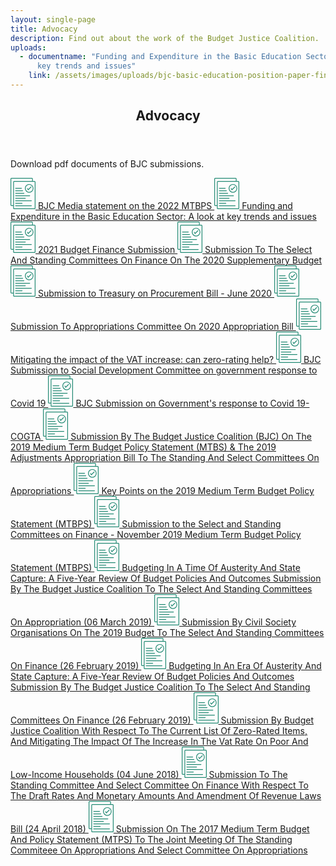 ```yaml
---
layout: single-page
title: Advocacy
description: Find out about the work of the Budget Justice Coalition.
uploads:
  - documentname: "Funding and Expenditure in the Basic Education Sector: A look at
      key trends and issues"
    link: /assets/images/uploads/bjc-basic-education-position-paper-final.pdf
---
```


<div class="component-wrapper">
  <div class="content-container">
    <header class="header-cta">
      <h2 class="section-header">Advocacy</h2>
    </header>
    <!-- <article class="bottom-margin">
      <p>Download pdf documents of BJC submissions.</p>
      {% for pdf in page.uploads %}
      <a href="{{ pdf.link }}" class="download-link" download>
        <svg xmlns="http://www.w3.org/2000/svg" width="40" height="50" viewBox="0 0 40 50"><title>document</title><g id="ae05b3af-da16-4236-99d2-0726b6765807" data-name="Layer 2"><g id="bf02b67b-9ad3-4ecd-b59f-7ad7a3fe1c9e" data-name="Layer 1"><path d="M38.39,5.06H35.73V1.63A1.62,1.62,0,0,0,34.12,0H1.62A1.62,1.62,0,0,0,0,1.63V43.31a1.62,1.62,0,0,0,1.62,1.62H4.28v3.44A1.62,1.62,0,0,0,5.89,50h32.5A1.62,1.62,0,0,0,40,48.37V6.7a1.63,1.63,0,0,0-1.61-1.64ZM1.62,43.71a.4.4,0,0,1-.41-.4V1.63a.41.41,0,0,1,.41-.41h32.5a.41.41,0,0,1,.4.41V5.06H5.89A1.63,1.63,0,0,0,4.28,6.7v37Zm37.17,4.66a.41.41,0,0,1-.4.41H5.89a.42.42,0,0,1-.41-.41V6.7a.41.41,0,0,1,.41-.41h32.5a.4.4,0,0,1,.4.41Z" fill="#238a74"/><path d="M30,9.91a6.89,6.89,0,1,0,6.8,6.89A6.86,6.86,0,0,0,30,9.91Zm0,12.55A5.67,5.67,0,1,1,35.6,16.8,5.64,5.64,0,0,1,30,22.46Z" fill="#238a74"/><path d="M32.44,14.07l-4,4-.8-1.39a.59.59,0,0,0-.82-.22.6.6,0,0,0-.22.83L27.8,19.4a.65.65,0,0,0,.45.3h.08a.56.56,0,0,0,.42-.18l4.54-4.59a.6.6,0,0,0,0-.86.59.59,0,0,0-.85,0Z" fill="#238a74"/><path d="M8.08,17.22h9.48a.61.61,0,0,0,0-1.22H8.08a.61.61,0,0,0,0,1.22Z" fill="#238a74"/><path d="M8.08,21.21H19.53a.61.61,0,0,0,.61-.61.61.61,0,0,0-.61-.61H8.08a.61.61,0,0,0-.61.61A.61.61,0,0,0,8.08,21.21Z" fill="#238a74"/><path d="M8.08,25.2H21.6a.62.62,0,0,0,0-1.23H8.08a.62.62,0,0,0,0,1.23Z" fill="#238a74"/><path d="M8.08,29.18H30.8a.61.61,0,0,0,.61-.61A.61.61,0,0,0,30.8,28H8.08a.61.61,0,0,0-.61.61A.61.61,0,0,0,8.08,29.18Z" fill="#238a74"/><path d="M8.08,33.18H23.76a.61.61,0,0,0,0-1.22H8.08a.61.61,0,0,0,0,1.22Z" fill="#238a74"/><path d="M33.43,36H8.08a.61.61,0,0,0,0,1.22H33.43a.61.61,0,1,0,0-1.22Z" fill="#238a74"/><path d="M8.08,41.16H18.6a.61.61,0,0,0,0-1.22H8.08a.61.61,0,0,0,0,1.22Z" fill="#238a74"/><path d="M33.43,43.93H8.08a.61.61,0,0,0,0,1.22H33.43a.61.61,0,0,0,0-1.22Z" fill="#238a74"/></g></g></svg>
        {{ pdf.documentname }}
        {% endfor %}
      </a>
    </article> -->
    <article class="bottom-margin">
      <p>Download pdf documents of BJC submissions.</p>
      <a href="/assets/downloads/BJCMediastatementonthe2022MTBPS.pdf" class="download-link" download>
        <svg xmlns="http://www.w3.org/2000/svg" width="40" height="50" viewBox="0 0 40 50"><title>document</title><g id="ae05b3af-da16-4236-99d2-0726b6765807" data-name="Layer 2"><g id="bf02b67b-9ad3-4ecd-b59f-7ad7a3fe1c9e" data-name="Layer 1"><path d="M38.39,5.06H35.73V1.63A1.62,1.62,0,0,0,34.12,0H1.62A1.62,1.62,0,0,0,0,1.63V43.31a1.62,1.62,0,0,0,1.62,1.62H4.28v3.44A1.62,1.62,0,0,0,5.89,50h32.5A1.62,1.62,0,0,0,40,48.37V6.7a1.63,1.63,0,0,0-1.61-1.64ZM1.62,43.71a.4.4,0,0,1-.41-.4V1.63a.41.41,0,0,1,.41-.41h32.5a.41.41,0,0,1,.4.41V5.06H5.89A1.63,1.63,0,0,0,4.28,6.7v37Zm37.17,4.66a.41.41,0,0,1-.4.41H5.89a.42.42,0,0,1-.41-.41V6.7a.41.41,0,0,1,.41-.41h32.5a.4.4,0,0,1,.4.41Z" fill="#238a74"/><path d="M30,9.91a6.89,6.89,0,1,0,6.8,6.89A6.86,6.86,0,0,0,30,9.91Zm0,12.55A5.67,5.67,0,1,1,35.6,16.8,5.64,5.64,0,0,1,30,22.46Z" fill="#238a74"/><path d="M32.44,14.07l-4,4-.8-1.39a.59.59,0,0,0-.82-.22.6.6,0,0,0-.22.83L27.8,19.4a.65.65,0,0,0,.45.3h.08a.56.56,0,0,0,.42-.18l4.54-4.59a.6.6,0,0,0,0-.86.59.59,0,0,0-.85,0Z" fill="#238a74"/><path d="M8.08,17.22h9.48a.61.61,0,0,0,0-1.22H8.08a.61.61,0,0,0,0,1.22Z" fill="#238a74"/><path d="M8.08,21.21H19.53a.61.61,0,0,0,.61-.61.61.61,0,0,0-.61-.61H8.08a.61.61,0,0,0-.61.61A.61.61,0,0,0,8.08,21.21Z" fill="#238a74"/><path d="M8.08,25.2H21.6a.62.62,0,0,0,0-1.23H8.08a.62.62,0,0,0,0,1.23Z" fill="#238a74"/><path d="M8.08,29.18H30.8a.61.61,0,0,0,.61-.61A.61.61,0,0,0,30.8,28H8.08a.61.61,0,0,0-.61.61A.61.61,0,0,0,8.08,29.18Z" fill="#238a74"/><path d="M8.08,33.18H23.76a.61.61,0,0,0,0-1.22H8.08a.61.61,0,0,0,0,1.22Z" fill="#238a74"/><path d="M33.43,36H8.08a.61.61,0,0,0,0,1.22H33.43a.61.61,0,1,0,0-1.22Z" fill="#238a74"/><path d="M8.08,41.16H18.6a.61.61,0,0,0,0-1.22H8.08a.61.61,0,0,0,0,1.22Z" fill="#238a74"/><path d="M33.43,43.93H8.08a.61.61,0,0,0,0,1.22H33.43a.61.61,0,0,0,0-1.22Z" fill="#238a74"/></g></g></svg>
        BJC Media statement on the 2022 MTBPS
      </a>
      <a href="/assets/downloads/funding-and-expenditure-in the-basic-education-sector.pdf" class="download-link" download>
        <svg xmlns="http://www.w3.org/2000/svg" width="40" height="50" viewBox="0 0 40 50"><title>document</title><g id="ae05b3af-da16-4236-99d2-0726b6765807" data-name="Layer 2"><g id="bf02b67b-9ad3-4ecd-b59f-7ad7a3fe1c9e" data-name="Layer 1"><path d="M38.39,5.06H35.73V1.63A1.62,1.62,0,0,0,34.12,0H1.62A1.62,1.62,0,0,0,0,1.63V43.31a1.62,1.62,0,0,0,1.62,1.62H4.28v3.44A1.62,1.62,0,0,0,5.89,50h32.5A1.62,1.62,0,0,0,40,48.37V6.7a1.63,1.63,0,0,0-1.61-1.64ZM1.62,43.71a.4.4,0,0,1-.41-.4V1.63a.41.41,0,0,1,.41-.41h32.5a.41.41,0,0,1,.4.41V5.06H5.89A1.63,1.63,0,0,0,4.28,6.7v37Zm37.17,4.66a.41.41,0,0,1-.4.41H5.89a.42.42,0,0,1-.41-.41V6.7a.41.41,0,0,1,.41-.41h32.5a.4.4,0,0,1,.4.41Z" fill="#238a74"/><path d="M30,9.91a6.89,6.89,0,1,0,6.8,6.89A6.86,6.86,0,0,0,30,9.91Zm0,12.55A5.67,5.67,0,1,1,35.6,16.8,5.64,5.64,0,0,1,30,22.46Z" fill="#238a74"/><path d="M32.44,14.07l-4,4-.8-1.39a.59.59,0,0,0-.82-.22.6.6,0,0,0-.22.83L27.8,19.4a.65.65,0,0,0,.45.3h.08a.56.56,0,0,0,.42-.18l4.54-4.59a.6.6,0,0,0,0-.86.59.59,0,0,0-.85,0Z" fill="#238a74"/><path d="M8.08,17.22h9.48a.61.61,0,0,0,0-1.22H8.08a.61.61,0,0,0,0,1.22Z" fill="#238a74"/><path d="M8.08,21.21H19.53a.61.61,0,0,0,.61-.61.61.61,0,0,0-.61-.61H8.08a.61.61,0,0,0-.61.61A.61.61,0,0,0,8.08,21.21Z" fill="#238a74"/><path d="M8.08,25.2H21.6a.62.62,0,0,0,0-1.23H8.08a.62.62,0,0,0,0,1.23Z" fill="#238a74"/><path d="M8.08,29.18H30.8a.61.61,0,0,0,.61-.61A.61.61,0,0,0,30.8,28H8.08a.61.61,0,0,0-.61.61A.61.61,0,0,0,8.08,29.18Z" fill="#238a74"/><path d="M8.08,33.18H23.76a.61.61,0,0,0,0-1.22H8.08a.61.61,0,0,0,0,1.22Z" fill="#238a74"/><path d="M33.43,36H8.08a.61.61,0,0,0,0,1.22H33.43a.61.61,0,1,0,0-1.22Z" fill="#238a74"/><path d="M8.08,41.16H18.6a.61.61,0,0,0,0-1.22H8.08a.61.61,0,0,0,0,1.22Z" fill="#238a74"/><path d="M33.43,43.93H8.08a.61.61,0,0,0,0,1.22H33.43a.61.61,0,0,0,0-1.22Z" fill="#238a74"/></g></g></svg>
        Funding and Expenditure in the Basic Education Sector: A look at key trends and issues
      </a>
      <a href="/assets/downloads/2021BudgetFinanceSubmission.pdf" class="download-link" download>
        <svg xmlns="http://www.w3.org/2000/svg" width="40" height="50" viewBox="0 0 40 50"><title>document</title><g id="ae05b3af-da16-4236-99d2-0726b6765807" data-name="Layer 2"><g id="bf02b67b-9ad3-4ecd-b59f-7ad7a3fe1c9e" data-name="Layer 1"><path d="M38.39,5.06H35.73V1.63A1.62,1.62,0,0,0,34.12,0H1.62A1.62,1.62,0,0,0,0,1.63V43.31a1.62,1.62,0,0,0,1.62,1.62H4.28v3.44A1.62,1.62,0,0,0,5.89,50h32.5A1.62,1.62,0,0,0,40,48.37V6.7a1.63,1.63,0,0,0-1.61-1.64ZM1.62,43.71a.4.4,0,0,1-.41-.4V1.63a.41.41,0,0,1,.41-.41h32.5a.41.41,0,0,1,.4.41V5.06H5.89A1.63,1.63,0,0,0,4.28,6.7v37Zm37.17,4.66a.41.41,0,0,1-.4.41H5.89a.42.42,0,0,1-.41-.41V6.7a.41.41,0,0,1,.41-.41h32.5a.4.4,0,0,1,.4.41Z" fill="#238a74"/><path d="M30,9.91a6.89,6.89,0,1,0,6.8,6.89A6.86,6.86,0,0,0,30,9.91Zm0,12.55A5.67,5.67,0,1,1,35.6,16.8,5.64,5.64,0,0,1,30,22.46Z" fill="#238a74"/><path d="M32.44,14.07l-4,4-.8-1.39a.59.59,0,0,0-.82-.22.6.6,0,0,0-.22.83L27.8,19.4a.65.65,0,0,0,.45.3h.08a.56.56,0,0,0,.42-.18l4.54-4.59a.6.6,0,0,0,0-.86.59.59,0,0,0-.85,0Z" fill="#238a74"/><path d="M8.08,17.22h9.48a.61.61,0,0,0,0-1.22H8.08a.61.61,0,0,0,0,1.22Z" fill="#238a74"/><path d="M8.08,21.21H19.53a.61.61,0,0,0,.61-.61.61.61,0,0,0-.61-.61H8.08a.61.61,0,0,0-.61.61A.61.61,0,0,0,8.08,21.21Z" fill="#238a74"/><path d="M8.08,25.2H21.6a.62.62,0,0,0,0-1.23H8.08a.62.62,0,0,0,0,1.23Z" fill="#238a74"/><path d="M8.08,29.18H30.8a.61.61,0,0,0,.61-.61A.61.61,0,0,0,30.8,28H8.08a.61.61,0,0,0-.61.61A.61.61,0,0,0,8.08,29.18Z" fill="#238a74"/><path d="M8.08,33.18H23.76a.61.61,0,0,0,0-1.22H8.08a.61.61,0,0,0,0,1.22Z" fill="#238a74"/><path d="M33.43,36H8.08a.61.61,0,0,0,0,1.22H33.43a.61.61,0,1,0,0-1.22Z" fill="#238a74"/><path d="M8.08,41.16H18.6a.61.61,0,0,0,0-1.22H8.08a.61.61,0,0,0,0,1.22Z" fill="#238a74"/><path d="M33.43,43.93H8.08a.61.61,0,0,0,0,1.22H33.43a.61.61,0,0,0,0-1.22Z" fill="#238a74"/></g></g></svg>
        2021 Budget Finance Submission
      </a>
      <a href="/assets/downloads/20200630BJCSUBMISSIONTOFINANCECOMMITTEESONSUPPLEMENTARYBUDGET.pdf" class="download-link" download>
        <svg xmlns="http://www.w3.org/2000/svg" width="40" height="50" viewBox="0 0 40 50"><title>document</title><g id="ae05b3af-da16-4236-99d2-0726b6765807" data-name="Layer 2"><g id="bf02b67b-9ad3-4ecd-b59f-7ad7a3fe1c9e" data-name="Layer 1"><path d="M38.39,5.06H35.73V1.63A1.62,1.62,0,0,0,34.12,0H1.62A1.62,1.62,0,0,0,0,1.63V43.31a1.62,1.62,0,0,0,1.62,1.62H4.28v3.44A1.62,1.62,0,0,0,5.89,50h32.5A1.62,1.62,0,0,0,40,48.37V6.7a1.63,1.63,0,0,0-1.61-1.64ZM1.62,43.71a.4.4,0,0,1-.41-.4V1.63a.41.41,0,0,1,.41-.41h32.5a.41.41,0,0,1,.4.41V5.06H5.89A1.63,1.63,0,0,0,4.28,6.7v37Zm37.17,4.66a.41.41,0,0,1-.4.41H5.89a.42.42,0,0,1-.41-.41V6.7a.41.41,0,0,1,.41-.41h32.5a.4.4,0,0,1,.4.41Z" fill="#238a74"/><path d="M30,9.91a6.89,6.89,0,1,0,6.8,6.89A6.86,6.86,0,0,0,30,9.91Zm0,12.55A5.67,5.67,0,1,1,35.6,16.8,5.64,5.64,0,0,1,30,22.46Z" fill="#238a74"/><path d="M32.44,14.07l-4,4-.8-1.39a.59.59,0,0,0-.82-.22.6.6,0,0,0-.22.83L27.8,19.4a.65.65,0,0,0,.45.3h.08a.56.56,0,0,0,.42-.18l4.54-4.59a.6.6,0,0,0,0-.86.59.59,0,0,0-.85,0Z" fill="#238a74"/><path d="M8.08,17.22h9.48a.61.61,0,0,0,0-1.22H8.08a.61.61,0,0,0,0,1.22Z" fill="#238a74"/><path d="M8.08,21.21H19.53a.61.61,0,0,0,.61-.61.61.61,0,0,0-.61-.61H8.08a.61.61,0,0,0-.61.61A.61.61,0,0,0,8.08,21.21Z" fill="#238a74"/><path d="M8.08,25.2H21.6a.62.62,0,0,0,0-1.23H8.08a.62.62,0,0,0,0,1.23Z" fill="#238a74"/><path d="M8.08,29.18H30.8a.61.61,0,0,0,.61-.61A.61.61,0,0,0,30.8,28H8.08a.61.61,0,0,0-.61.61A.61.61,0,0,0,8.08,29.18Z" fill="#238a74"/><path d="M8.08,33.18H23.76a.61.61,0,0,0,0-1.22H8.08a.61.61,0,0,0,0,1.22Z" fill="#238a74"/><path d="M33.43,36H8.08a.61.61,0,0,0,0,1.22H33.43a.61.61,0,1,0,0-1.22Z" fill="#238a74"/><path d="M8.08,41.16H18.6a.61.61,0,0,0,0-1.22H8.08a.61.61,0,0,0,0,1.22Z" fill="#238a74"/><path d="M33.43,43.93H8.08a.61.61,0,0,0,0,1.22H33.43a.61.61,0,0,0,0-1.22Z" fill="#238a74"/></g></g></svg>
        Submission To The Select And Standing Committees On Finance On The 2020 Supplementary Budget
      </a>
      <a href="/assets/downloads/SubmissiontoTreasuryonProcurementBill_June2020.pdf" class="download-link" download>
        <svg xmlns="http://www.w3.org/2000/svg" width="40" height="50" viewBox="0 0 40 50"><title>document</title><g id="ae05b3af-da16-4236-99d2-0726b6765807" data-name="Layer 2"><g id="bf02b67b-9ad3-4ecd-b59f-7ad7a3fe1c9e" data-name="Layer 1"><path d="M38.39,5.06H35.73V1.63A1.62,1.62,0,0,0,34.12,0H1.62A1.62,1.62,0,0,0,0,1.63V43.31a1.62,1.62,0,0,0,1.62,1.62H4.28v3.44A1.62,1.62,0,0,0,5.89,50h32.5A1.62,1.62,0,0,0,40,48.37V6.7a1.63,1.63,0,0,0-1.61-1.64ZM1.62,43.71a.4.4,0,0,1-.41-.4V1.63a.41.41,0,0,1,.41-.41h32.5a.41.41,0,0,1,.4.41V5.06H5.89A1.63,1.63,0,0,0,4.28,6.7v37Zm37.17,4.66a.41.41,0,0,1-.4.41H5.89a.42.42,0,0,1-.41-.41V6.7a.41.41,0,0,1,.41-.41h32.5a.4.4,0,0,1,.4.41Z" fill="#238a74"/><path d="M30,9.91a6.89,6.89,0,1,0,6.8,6.89A6.86,6.86,0,0,0,30,9.91Zm0,12.55A5.67,5.67,0,1,1,35.6,16.8,5.64,5.64,0,0,1,30,22.46Z" fill="#238a74"/><path d="M32.44,14.07l-4,4-.8-1.39a.59.59,0,0,0-.82-.22.6.6,0,0,0-.22.83L27.8,19.4a.65.65,0,0,0,.45.3h.08a.56.56,0,0,0,.42-.18l4.54-4.59a.6.6,0,0,0,0-.86.59.59,0,0,0-.85,0Z" fill="#238a74"/><path d="M8.08,17.22h9.48a.61.61,0,0,0,0-1.22H8.08a.61.61,0,0,0,0,1.22Z" fill="#238a74"/><path d="M8.08,21.21H19.53a.61.61,0,0,0,.61-.61.61.61,0,0,0-.61-.61H8.08a.61.61,0,0,0-.61.61A.61.61,0,0,0,8.08,21.21Z" fill="#238a74"/><path d="M8.08,25.2H21.6a.62.62,0,0,0,0-1.23H8.08a.62.62,0,0,0,0,1.23Z" fill="#238a74"/><path d="M8.08,29.18H30.8a.61.61,0,0,0,.61-.61A.61.61,0,0,0,30.8,28H8.08a.61.61,0,0,0-.61.61A.61.61,0,0,0,8.08,29.18Z" fill="#238a74"/><path d="M8.08,33.18H23.76a.61.61,0,0,0,0-1.22H8.08a.61.61,0,0,0,0,1.22Z" fill="#238a74"/><path d="M33.43,36H8.08a.61.61,0,0,0,0,1.22H33.43a.61.61,0,1,0,0-1.22Z" fill="#238a74"/><path d="M8.08,41.16H18.6a.61.61,0,0,0,0-1.22H8.08a.61.61,0,0,0,0,1.22Z" fill="#238a74"/><path d="M33.43,43.93H8.08a.61.61,0,0,0,0,1.22H33.43a.61.61,0,0,0,0-1.22Z" fill="#238a74"/></g></g></svg>
        Submission to Treasury on Procurement Bill - June 2020
      </a>
      <a href="/assets/downloads/Submission-To-Appropriations-Committee-On-2020-Appropriation-Bill-bjc.pdf" class="download-link" download>
        <svg xmlns="http://www.w3.org/2000/svg" width="40" height="50" viewBox="0 0 40 50"><title>document</title><g id="ae05b3af-da16-4236-99d2-0726b6765807" data-name="Layer 2"><g id="bf02b67b-9ad3-4ecd-b59f-7ad7a3fe1c9e" data-name="Layer 1"><path d="M38.39,5.06H35.73V1.63A1.62,1.62,0,0,0,34.12,0H1.62A1.62,1.62,0,0,0,0,1.63V43.31a1.62,1.62,0,0,0,1.62,1.62H4.28v3.44A1.62,1.62,0,0,0,5.89,50h32.5A1.62,1.62,0,0,0,40,48.37V6.7a1.63,1.63,0,0,0-1.61-1.64ZM1.62,43.71a.4.4,0,0,1-.41-.4V1.63a.41.41,0,0,1,.41-.41h32.5a.41.41,0,0,1,.4.41V5.06H5.89A1.63,1.63,0,0,0,4.28,6.7v37Zm37.17,4.66a.41.41,0,0,1-.4.41H5.89a.42.42,0,0,1-.41-.41V6.7a.41.41,0,0,1,.41-.41h32.5a.4.4,0,0,1,.4.41Z" fill="#238a74"/><path d="M30,9.91a6.89,6.89,0,1,0,6.8,6.89A6.86,6.86,0,0,0,30,9.91Zm0,12.55A5.67,5.67,0,1,1,35.6,16.8,5.64,5.64,0,0,1,30,22.46Z" fill="#238a74"/><path d="M32.44,14.07l-4,4-.8-1.39a.59.59,0,0,0-.82-.22.6.6,0,0,0-.22.83L27.8,19.4a.65.65,0,0,0,.45.3h.08a.56.56,0,0,0,.42-.18l4.54-4.59a.6.6,0,0,0,0-.86.59.59,0,0,0-.85,0Z" fill="#238a74"/><path d="M8.08,17.22h9.48a.61.61,0,0,0,0-1.22H8.08a.61.61,0,0,0,0,1.22Z" fill="#238a74"/><path d="M8.08,21.21H19.53a.61.61,0,0,0,.61-.61.61.61,0,0,0-.61-.61H8.08a.61.61,0,0,0-.61.61A.61.61,0,0,0,8.08,21.21Z" fill="#238a74"/><path d="M8.08,25.2H21.6a.62.62,0,0,0,0-1.23H8.08a.62.62,0,0,0,0,1.23Z" fill="#238a74"/><path d="M8.08,29.18H30.8a.61.61,0,0,0,.61-.61A.61.61,0,0,0,30.8,28H8.08a.61.61,0,0,0-.61.61A.61.61,0,0,0,8.08,29.18Z" fill="#238a74"/><path d="M8.08,33.18H23.76a.61.61,0,0,0,0-1.22H8.08a.61.61,0,0,0,0,1.22Z" fill="#238a74"/><path d="M33.43,36H8.08a.61.61,0,0,0,0,1.22H33.43a.61.61,0,1,0,0-1.22Z" fill="#238a74"/><path d="M8.08,41.16H18.6a.61.61,0,0,0,0-1.22H8.08a.61.61,0,0,0,0,1.22Z" fill="#238a74"/><path d="M33.43,43.93H8.08a.61.61,0,0,0,0,1.22H33.43a.61.61,0,0,0,0-1.22Z" fill="#238a74"/></g></g></svg>
        Submission To Appropriations Committee On 2020 Appropriation Bill
      </a>
      <a href="/assets/downloads/Mitigating-the-impact-of-VAT-increase-by-extending-zero-rating-IEJ-report-09-08-18.pdf" class="download-link" download>
        <svg xmlns="http://www.w3.org/2000/svg" width="40" height="50" viewBox="0 0 40 50"><title>document</title><g id="ae05b3af-da16-4236-99d2-0726b6765807" data-name="Layer 2"><g id="bf02b67b-9ad3-4ecd-b59f-7ad7a3fe1c9e" data-name="Layer 1"><path d="M38.39,5.06H35.73V1.63A1.62,1.62,0,0,0,34.12,0H1.62A1.62,1.62,0,0,0,0,1.63V43.31a1.62,1.62,0,0,0,1.62,1.62H4.28v3.44A1.62,1.62,0,0,0,5.89,50h32.5A1.62,1.62,0,0,0,40,48.37V6.7a1.63,1.63,0,0,0-1.61-1.64ZM1.62,43.71a.4.4,0,0,1-.41-.4V1.63a.41.41,0,0,1,.41-.41h32.5a.41.41,0,0,1,.4.41V5.06H5.89A1.63,1.63,0,0,0,4.28,6.7v37Zm37.17,4.66a.41.41,0,0,1-.4.41H5.89a.42.42,0,0,1-.41-.41V6.7a.41.41,0,0,1,.41-.41h32.5a.4.4,0,0,1,.4.41Z" fill="#238a74"/><path d="M30,9.91a6.89,6.89,0,1,0,6.8,6.89A6.86,6.86,0,0,0,30,9.91Zm0,12.55A5.67,5.67,0,1,1,35.6,16.8,5.64,5.64,0,0,1,30,22.46Z" fill="#238a74"/><path d="M32.44,14.07l-4,4-.8-1.39a.59.59,0,0,0-.82-.22.6.6,0,0,0-.22.83L27.8,19.4a.65.65,0,0,0,.45.3h.08a.56.56,0,0,0,.42-.18l4.54-4.59a.6.6,0,0,0,0-.86.59.59,0,0,0-.85,0Z" fill="#238a74"/><path d="M8.08,17.22h9.48a.61.61,0,0,0,0-1.22H8.08a.61.61,0,0,0,0,1.22Z" fill="#238a74"/><path d="M8.08,21.21H19.53a.61.61,0,0,0,.61-.61.61.61,0,0,0-.61-.61H8.08a.61.61,0,0,0-.61.61A.61.61,0,0,0,8.08,21.21Z" fill="#238a74"/><path d="M8.08,25.2H21.6a.62.62,0,0,0,0-1.23H8.08a.62.62,0,0,0,0,1.23Z" fill="#238a74"/><path d="M8.08,29.18H30.8a.61.61,0,0,0,.61-.61A.61.61,0,0,0,30.8,28H8.08a.61.61,0,0,0-.61.61A.61.61,0,0,0,8.08,29.18Z" fill="#238a74"/><path d="M8.08,33.18H23.76a.61.61,0,0,0,0-1.22H8.08a.61.61,0,0,0,0,1.22Z" fill="#238a74"/><path d="M33.43,36H8.08a.61.61,0,0,0,0,1.22H33.43a.61.61,0,1,0,0-1.22Z" fill="#238a74"/><path d="M8.08,41.16H18.6a.61.61,0,0,0,0-1.22H8.08a.61.61,0,0,0,0,1.22Z" fill="#238a74"/><path d="M33.43,43.93H8.08a.61.61,0,0,0,0,1.22H33.43a.61.61,0,0,0,0-1.22Z" fill="#238a74"/></g></g></svg>
        Mitigating the impact of the VAT increase: can zero-rating help?
      </a>
      <a href="/assets/downloads/BJC-Submission-to-Social-Development-Committee-on-government-response-to-Covid-19.pdf" class="download-link" download>
        <svg xmlns="http://www.w3.org/2000/svg" width="40" height="50" viewBox="0 0 40 50"><title>document</title><g id="ae05b3af-da16-4236-99d2-0726b6765807" data-name="Layer 2"><g id="bf02b67b-9ad3-4ecd-b59f-7ad7a3fe1c9e" data-name="Layer 1"><path d="M38.39,5.06H35.73V1.63A1.62,1.62,0,0,0,34.12,0H1.62A1.62,1.62,0,0,0,0,1.63V43.31a1.62,1.62,0,0,0,1.62,1.62H4.28v3.44A1.62,1.62,0,0,0,5.89,50h32.5A1.62,1.62,0,0,0,40,48.37V6.7a1.63,1.63,0,0,0-1.61-1.64ZM1.62,43.71a.4.4,0,0,1-.41-.4V1.63a.41.41,0,0,1,.41-.41h32.5a.41.41,0,0,1,.4.41V5.06H5.89A1.63,1.63,0,0,0,4.28,6.7v37Zm37.17,4.66a.41.41,0,0,1-.4.41H5.89a.42.42,0,0,1-.41-.41V6.7a.41.41,0,0,1,.41-.41h32.5a.4.4,0,0,1,.4.41Z" fill="#238a74"/><path d="M30,9.91a6.89,6.89,0,1,0,6.8,6.89A6.86,6.86,0,0,0,30,9.91Zm0,12.55A5.67,5.67,0,1,1,35.6,16.8,5.64,5.64,0,0,1,30,22.46Z" fill="#238a74"/><path d="M32.44,14.07l-4,4-.8-1.39a.59.59,0,0,0-.82-.22.6.6,0,0,0-.22.83L27.8,19.4a.65.65,0,0,0,.45.3h.08a.56.56,0,0,0,.42-.18l4.54-4.59a.6.6,0,0,0,0-.86.59.59,0,0,0-.85,0Z" fill="#238a74"/><path d="M8.08,17.22h9.48a.61.61,0,0,0,0-1.22H8.08a.61.61,0,0,0,0,1.22Z" fill="#238a74"/><path d="M8.08,21.21H19.53a.61.61,0,0,0,.61-.61.61.61,0,0,0-.61-.61H8.08a.61.61,0,0,0-.61.61A.61.61,0,0,0,8.08,21.21Z" fill="#238a74"/><path d="M8.08,25.2H21.6a.62.62,0,0,0,0-1.23H8.08a.62.62,0,0,0,0,1.23Z" fill="#238a74"/><path d="M8.08,29.18H30.8a.61.61,0,0,0,.61-.61A.61.61,0,0,0,30.8,28H8.08a.61.61,0,0,0-.61.61A.61.61,0,0,0,8.08,29.18Z" fill="#238a74"/><path d="M8.08,33.18H23.76a.61.61,0,0,0,0-1.22H8.08a.61.61,0,0,0,0,1.22Z" fill="#238a74"/><path d="M33.43,36H8.08a.61.61,0,0,0,0,1.22H33.43a.61.61,0,1,0,0-1.22Z" fill="#238a74"/><path d="M8.08,41.16H18.6a.61.61,0,0,0,0-1.22H8.08a.61.61,0,0,0,0,1.22Z" fill="#238a74"/><path d="M33.43,43.93H8.08a.61.61,0,0,0,0,1.22H33.43a.61.61,0,0,0,0-1.22Z" fill="#238a74"/></g></g></svg>
        BJC Submission to Social Development Committee on government response to Covid 19
      </a>
      <a href="/assets/downloads/BJC-Submission-on-Governments-response to-Covid-19-COGTA.pdf" class="download-link" download>
        <svg xmlns="http://www.w3.org/2000/svg" width="40" height="50" viewBox="0 0 40 50"><title>document</title><g id="ae05b3af-da16-4236-99d2-0726b6765807" data-name="Layer 2"><g id="bf02b67b-9ad3-4ecd-b59f-7ad7a3fe1c9e" data-name="Layer 1"><path d="M38.39,5.06H35.73V1.63A1.62,1.62,0,0,0,34.12,0H1.62A1.62,1.62,0,0,0,0,1.63V43.31a1.62,1.62,0,0,0,1.62,1.62H4.28v3.44A1.62,1.62,0,0,0,5.89,50h32.5A1.62,1.62,0,0,0,40,48.37V6.7a1.63,1.63,0,0,0-1.61-1.64ZM1.62,43.71a.4.4,0,0,1-.41-.4V1.63a.41.41,0,0,1,.41-.41h32.5a.41.41,0,0,1,.4.41V5.06H5.89A1.63,1.63,0,0,0,4.28,6.7v37Zm37.17,4.66a.41.41,0,0,1-.4.41H5.89a.42.42,0,0,1-.41-.41V6.7a.41.41,0,0,1,.41-.41h32.5a.4.4,0,0,1,.4.41Z" fill="#238a74"/><path d="M30,9.91a6.89,6.89,0,1,0,6.8,6.89A6.86,6.86,0,0,0,30,9.91Zm0,12.55A5.67,5.67,0,1,1,35.6,16.8,5.64,5.64,0,0,1,30,22.46Z" fill="#238a74"/><path d="M32.44,14.07l-4,4-.8-1.39a.59.59,0,0,0-.82-.22.6.6,0,0,0-.22.83L27.8,19.4a.65.65,0,0,0,.45.3h.08a.56.56,0,0,0,.42-.18l4.54-4.59a.6.6,0,0,0,0-.86.59.59,0,0,0-.85,0Z" fill="#238a74"/><path d="M8.08,17.22h9.48a.61.61,0,0,0,0-1.22H8.08a.61.61,0,0,0,0,1.22Z" fill="#238a74"/><path d="M8.08,21.21H19.53a.61.61,0,0,0,.61-.61.61.61,0,0,0-.61-.61H8.08a.61.61,0,0,0-.61.61A.61.61,0,0,0,8.08,21.21Z" fill="#238a74"/><path d="M8.08,25.2H21.6a.62.62,0,0,0,0-1.23H8.08a.62.62,0,0,0,0,1.23Z" fill="#238a74"/><path d="M8.08,29.18H30.8a.61.61,0,0,0,.61-.61A.61.61,0,0,0,30.8,28H8.08a.61.61,0,0,0-.61.61A.61.61,0,0,0,8.08,29.18Z" fill="#238a74"/><path d="M8.08,33.18H23.76a.61.61,0,0,0,0-1.22H8.08a.61.61,0,0,0,0,1.22Z" fill="#238a74"/><path d="M33.43,36H8.08a.61.61,0,0,0,0,1.22H33.43a.61.61,0,1,0,0-1.22Z" fill="#238a74"/><path d="M8.08,41.16H18.6a.61.61,0,0,0,0-1.22H8.08a.61.61,0,0,0,0,1.22Z" fill="#238a74"/><path d="M33.43,43.93H8.08a.61.61,0,0,0,0,1.22H33.43a.61.61,0,0,0,0-1.22Z" fill="#238a74"/></g></g></svg>
        BJC Submission on Government's response to Covid 19-COGTA
      </a>
      <a href="/assets/downloads/Final-2019-Appropriations-Submission-by-the-budget-justice-coalition.pdf" class="download-link" download>
        <svg xmlns="http://www.w3.org/2000/svg" width="40" height="50" viewBox="0 0 40 50"><title>document</title><g id="ae05b3af-da16-4236-99d2-0726b6765807" data-name="Layer 2"><g id="bf02b67b-9ad3-4ecd-b59f-7ad7a3fe1c9e" data-name="Layer 1"><path d="M38.39,5.06H35.73V1.63A1.62,1.62,0,0,0,34.12,0H1.62A1.62,1.62,0,0,0,0,1.63V43.31a1.62,1.62,0,0,0,1.62,1.62H4.28v3.44A1.62,1.62,0,0,0,5.89,50h32.5A1.62,1.62,0,0,0,40,48.37V6.7a1.63,1.63,0,0,0-1.61-1.64ZM1.62,43.71a.4.4,0,0,1-.41-.4V1.63a.41.41,0,0,1,.41-.41h32.5a.41.41,0,0,1,.4.41V5.06H5.89A1.63,1.63,0,0,0,4.28,6.7v37Zm37.17,4.66a.41.41,0,0,1-.4.41H5.89a.42.42,0,0,1-.41-.41V6.7a.41.41,0,0,1,.41-.41h32.5a.4.4,0,0,1,.4.41Z" fill="#238a74"/><path d="M30,9.91a6.89,6.89,0,1,0,6.8,6.89A6.86,6.86,0,0,0,30,9.91Zm0,12.55A5.67,5.67,0,1,1,35.6,16.8,5.64,5.64,0,0,1,30,22.46Z" fill="#238a74"/><path d="M32.44,14.07l-4,4-.8-1.39a.59.59,0,0,0-.82-.22.6.6,0,0,0-.22.83L27.8,19.4a.65.65,0,0,0,.45.3h.08a.56.56,0,0,0,.42-.18l4.54-4.59a.6.6,0,0,0,0-.86.59.59,0,0,0-.85,0Z" fill="#238a74"/><path d="M8.08,17.22h9.48a.61.61,0,0,0,0-1.22H8.08a.61.61,0,0,0,0,1.22Z" fill="#238a74"/><path d="M8.08,21.21H19.53a.61.61,0,0,0,.61-.61.61.61,0,0,0-.61-.61H8.08a.61.61,0,0,0-.61.61A.61.61,0,0,0,8.08,21.21Z" fill="#238a74"/><path d="M8.08,25.2H21.6a.62.62,0,0,0,0-1.23H8.08a.62.62,0,0,0,0,1.23Z" fill="#238a74"/><path d="M8.08,29.18H30.8a.61.61,0,0,0,.61-.61A.61.61,0,0,0,30.8,28H8.08a.61.61,0,0,0-.61.61A.61.61,0,0,0,8.08,29.18Z" fill="#238a74"/><path d="M8.08,33.18H23.76a.61.61,0,0,0,0-1.22H8.08a.61.61,0,0,0,0,1.22Z" fill="#238a74"/><path d="M33.43,36H8.08a.61.61,0,0,0,0,1.22H33.43a.61.61,0,1,0,0-1.22Z" fill="#238a74"/><path d="M8.08,41.16H18.6a.61.61,0,0,0,0-1.22H8.08a.61.61,0,0,0,0,1.22Z" fill="#238a74"/><path d="M33.43,43.93H8.08a.61.61,0,0,0,0,1.22H33.43a.61.61,0,0,0,0-1.22Z" fill="#238a74"/></g></g></svg>
        Submission By The Budget Justice Coalition (BJC) On The 2019 Medium Term Budget Policy Statement (MTBS) &amp; The 2019 Adjustments Appropriation Bill To The Standing And Select Committees On Appropriations
      </a>
      <a href="/assets/downloads/2019-11-BJC-Key-Points-from-the-MTBPS.pdf" class="download-link" download>
        <svg xmlns="http://www.w3.org/2000/svg" width="40" height="50" viewBox="0 0 40 50"><title>document</title><g id="ae05b3af-da16-4236-99d2-0726b6765807" data-name="Layer 2"><g id="bf02b67b-9ad3-4ecd-b59f-7ad7a3fe1c9e" data-name="Layer 1"><path d="M38.39,5.06H35.73V1.63A1.62,1.62,0,0,0,34.12,0H1.62A1.62,1.62,0,0,0,0,1.63V43.31a1.62,1.62,0,0,0,1.62,1.62H4.28v3.44A1.62,1.62,0,0,0,5.89,50h32.5A1.62,1.62,0,0,0,40,48.37V6.7a1.63,1.63,0,0,0-1.61-1.64ZM1.62,43.71a.4.4,0,0,1-.41-.4V1.63a.41.41,0,0,1,.41-.41h32.5a.41.41,0,0,1,.4.41V5.06H5.89A1.63,1.63,0,0,0,4.28,6.7v37Zm37.17,4.66a.41.41,0,0,1-.4.41H5.89a.42.42,0,0,1-.41-.41V6.7a.41.41,0,0,1,.41-.41h32.5a.4.4,0,0,1,.4.41Z" fill="#238a74"/><path d="M30,9.91a6.89,6.89,0,1,0,6.8,6.89A6.86,6.86,0,0,0,30,9.91Zm0,12.55A5.67,5.67,0,1,1,35.6,16.8,5.64,5.64,0,0,1,30,22.46Z" fill="#238a74"/><path d="M32.44,14.07l-4,4-.8-1.39a.59.59,0,0,0-.82-.22.6.6,0,0,0-.22.83L27.8,19.4a.65.65,0,0,0,.45.3h.08a.56.56,0,0,0,.42-.18l4.54-4.59a.6.6,0,0,0,0-.86.59.59,0,0,0-.85,0Z" fill="#238a74"/><path d="M8.08,17.22h9.48a.61.61,0,0,0,0-1.22H8.08a.61.61,0,0,0,0,1.22Z" fill="#238a74"/><path d="M8.08,21.21H19.53a.61.61,0,0,0,.61-.61.61.61,0,0,0-.61-.61H8.08a.61.61,0,0,0-.61.61A.61.61,0,0,0,8.08,21.21Z" fill="#238a74"/><path d="M8.08,25.2H21.6a.62.62,0,0,0,0-1.23H8.08a.62.62,0,0,0,0,1.23Z" fill="#238a74"/><path d="M8.08,29.18H30.8a.61.61,0,0,0,.61-.61A.61.61,0,0,0,30.8,28H8.08a.61.61,0,0,0-.61.61A.61.61,0,0,0,8.08,29.18Z" fill="#238a74"/><path d="M8.08,33.18H23.76a.61.61,0,0,0,0-1.22H8.08a.61.61,0,0,0,0,1.22Z" fill="#238a74"/><path d="M33.43,36H8.08a.61.61,0,0,0,0,1.22H33.43a.61.61,0,1,0,0-1.22Z" fill="#238a74"/><path d="M8.08,41.16H18.6a.61.61,0,0,0,0-1.22H8.08a.61.61,0,0,0,0,1.22Z" fill="#238a74"/><path d="M33.43,43.93H8.08a.61.61,0,0,0,0,1.22H33.43a.61.61,0,0,0,0-1.22Z" fill="#238a74"/></g></g></svg>
        Key Points on the 2019 Medium Term Budget Policy Statement (MTBPS)
      </a>
      <a href="/assets/downloads/BJC-MTBPS-Finance-Submission-2019.pdf" class="download-link" download>
        <svg xmlns="http://www.w3.org/2000/svg" width="40" height="50" viewBox="0 0 40 50"><title>document</title><g id="ae05b3af-da16-4236-99d2-0726b6765807" data-name="Layer 2"><g id="bf02b67b-9ad3-4ecd-b59f-7ad7a3fe1c9e" data-name="Layer 1"><path d="M38.39,5.06H35.73V1.63A1.62,1.62,0,0,0,34.12,0H1.62A1.62,1.62,0,0,0,0,1.63V43.31a1.62,1.62,0,0,0,1.62,1.62H4.28v3.44A1.62,1.62,0,0,0,5.89,50h32.5A1.62,1.62,0,0,0,40,48.37V6.7a1.63,1.63,0,0,0-1.61-1.64ZM1.62,43.71a.4.4,0,0,1-.41-.4V1.63a.41.41,0,0,1,.41-.41h32.5a.41.41,0,0,1,.4.41V5.06H5.89A1.63,1.63,0,0,0,4.28,6.7v37Zm37.17,4.66a.41.41,0,0,1-.4.41H5.89a.42.42,0,0,1-.41-.41V6.7a.41.41,0,0,1,.41-.41h32.5a.4.4,0,0,1,.4.41Z" fill="#238a74"/><path d="M30,9.91a6.89,6.89,0,1,0,6.8,6.89A6.86,6.86,0,0,0,30,9.91Zm0,12.55A5.67,5.67,0,1,1,35.6,16.8,5.64,5.64,0,0,1,30,22.46Z" fill="#238a74"/><path d="M32.44,14.07l-4,4-.8-1.39a.59.59,0,0,0-.82-.22.6.6,0,0,0-.22.83L27.8,19.4a.65.65,0,0,0,.45.3h.08a.56.56,0,0,0,.42-.18l4.54-4.59a.6.6,0,0,0,0-.86.59.59,0,0,0-.85,0Z" fill="#238a74"/><path d="M8.08,17.22h9.48a.61.61,0,0,0,0-1.22H8.08a.61.61,0,0,0,0,1.22Z" fill="#238a74"/><path d="M8.08,21.21H19.53a.61.61,0,0,0,.61-.61.61.61,0,0,0-.61-.61H8.08a.61.61,0,0,0-.61.61A.61.61,0,0,0,8.08,21.21Z" fill="#238a74"/><path d="M8.08,25.2H21.6a.62.62,0,0,0,0-1.23H8.08a.62.62,0,0,0,0,1.23Z" fill="#238a74"/><path d="M8.08,29.18H30.8a.61.61,0,0,0,.61-.61A.61.61,0,0,0,30.8,28H8.08a.61.61,0,0,0-.61.61A.61.61,0,0,0,8.08,29.18Z" fill="#238a74"/><path d="M8.08,33.18H23.76a.61.61,0,0,0,0-1.22H8.08a.61.61,0,0,0,0,1.22Z" fill="#238a74"/><path d="M33.43,36H8.08a.61.61,0,0,0,0,1.22H33.43a.61.61,0,1,0,0-1.22Z" fill="#238a74"/><path d="M8.08,41.16H18.6a.61.61,0,0,0,0-1.22H8.08a.61.61,0,0,0,0,1.22Z" fill="#238a74"/><path d="M33.43,43.93H8.08a.61.61,0,0,0,0,1.22H33.43a.61.61,0,0,0,0-1.22Z" fill="#238a74"/></g></g></svg>
        Submission to the Select and Standing Committees on Finance - November 2019 Medium Term Budget Policy Statement (MTBPS)
      </a>
      <a href="/assets/downloads/Submission-to-Select-and-Standing-Committees-on-Appropriations-06-March-2019.pdf" class="download-link" download>
        <svg xmlns="http://www.w3.org/2000/svg" width="40" height="50" viewBox="0 0 40 50"><title>document</title><g id="ae05b3af-da16-4236-99d2-0726b6765807" data-name="Layer 2"><g id="bf02b67b-9ad3-4ecd-b59f-7ad7a3fe1c9e" data-name="Layer 1"><path d="M38.39,5.06H35.73V1.63A1.62,1.62,0,0,0,34.12,0H1.62A1.62,1.62,0,0,0,0,1.63V43.31a1.62,1.62,0,0,0,1.62,1.62H4.28v3.44A1.62,1.62,0,0,0,5.89,50h32.5A1.62,1.62,0,0,0,40,48.37V6.7a1.63,1.63,0,0,0-1.61-1.64ZM1.62,43.71a.4.4,0,0,1-.41-.4V1.63a.41.41,0,0,1,.41-.41h32.5a.41.41,0,0,1,.4.41V5.06H5.89A1.63,1.63,0,0,0,4.28,6.7v37Zm37.17,4.66a.41.41,0,0,1-.4.41H5.89a.42.42,0,0,1-.41-.41V6.7a.41.41,0,0,1,.41-.41h32.5a.4.4,0,0,1,.4.41Z" fill="#238a74"/><path d="M30,9.91a6.89,6.89,0,1,0,6.8,6.89A6.86,6.86,0,0,0,30,9.91Zm0,12.55A5.67,5.67,0,1,1,35.6,16.8,5.64,5.64,0,0,1,30,22.46Z" fill="#238a74"/><path d="M32.44,14.07l-4,4-.8-1.39a.59.59,0,0,0-.82-.22.6.6,0,0,0-.22.83L27.8,19.4a.65.65,0,0,0,.45.3h.08a.56.56,0,0,0,.42-.18l4.54-4.59a.6.6,0,0,0,0-.86.59.59,0,0,0-.85,0Z" fill="#238a74"/><path d="M8.08,17.22h9.48a.61.61,0,0,0,0-1.22H8.08a.61.61,0,0,0,0,1.22Z" fill="#238a74"/><path d="M8.08,21.21H19.53a.61.61,0,0,0,.61-.61.61.61,0,0,0-.61-.61H8.08a.61.61,0,0,0-.61.61A.61.61,0,0,0,8.08,21.21Z" fill="#238a74"/><path d="M8.08,25.2H21.6a.62.62,0,0,0,0-1.23H8.08a.62.62,0,0,0,0,1.23Z" fill="#238a74"/><path d="M8.08,29.18H30.8a.61.61,0,0,0,.61-.61A.61.61,0,0,0,30.8,28H8.08a.61.61,0,0,0-.61.61A.61.61,0,0,0,8.08,29.18Z" fill="#238a74"/><path d="M8.08,33.18H23.76a.61.61,0,0,0,0-1.22H8.08a.61.61,0,0,0,0,1.22Z" fill="#238a74"/><path d="M33.43,36H8.08a.61.61,0,0,0,0,1.22H33.43a.61.61,0,1,0,0-1.22Z" fill="#238a74"/><path d="M8.08,41.16H18.6a.61.61,0,0,0,0-1.22H8.08a.61.61,0,0,0,0,1.22Z" fill="#238a74"/><path d="M33.43,43.93H8.08a.61.61,0,0,0,0,1.22H33.43a.61.61,0,0,0,0-1.22Z" fill="#238a74"/></g></g></svg>
        Budgeting In A Time Of Austerity And State Capture: A Five-Year Review Of Budget Policies And Outcomes Submission By The Budget Justice Coalition To The Select And Standing Committees On Appropriation (06 March 2019)
      </a>
      <a href="/assets/downloads/Submission-by-Civil-Society-Organisations-on-the-2019-Budget.pdf" class="download-link" download>
        <svg xmlns="http://www.w3.org/2000/svg" width="40" height="50" viewBox="0 0 40 50"><title>document</title><g id="ae05b3af-da16-4236-99d2-0726b6765807" data-name="Layer 2"><g id="bf02b67b-9ad3-4ecd-b59f-7ad7a3fe1c9e" data-name="Layer 1"><path d="M38.39,5.06H35.73V1.63A1.62,1.62,0,0,0,34.12,0H1.62A1.62,1.62,0,0,0,0,1.63V43.31a1.62,1.62,0,0,0,1.62,1.62H4.28v3.44A1.62,1.62,0,0,0,5.89,50h32.5A1.62,1.62,0,0,0,40,48.37V6.7a1.63,1.63,0,0,0-1.61-1.64ZM1.62,43.71a.4.4,0,0,1-.41-.4V1.63a.41.41,0,0,1,.41-.41h32.5a.41.41,0,0,1,.4.41V5.06H5.89A1.63,1.63,0,0,0,4.28,6.7v37Zm37.17,4.66a.41.41,0,0,1-.4.41H5.89a.42.42,0,0,1-.41-.41V6.7a.41.41,0,0,1,.41-.41h32.5a.4.4,0,0,1,.4.41Z" fill="#238a74"/><path d="M30,9.91a6.89,6.89,0,1,0,6.8,6.89A6.86,6.86,0,0,0,30,9.91Zm0,12.55A5.67,5.67,0,1,1,35.6,16.8,5.64,5.64,0,0,1,30,22.46Z" fill="#238a74"/><path d="M32.44,14.07l-4,4-.8-1.39a.59.59,0,0,0-.82-.22.6.6,0,0,0-.22.83L27.8,19.4a.65.65,0,0,0,.45.3h.08a.56.56,0,0,0,.42-.18l4.54-4.59a.6.6,0,0,0,0-.86.59.59,0,0,0-.85,0Z" fill="#238a74"/><path d="M8.08,17.22h9.48a.61.61,0,0,0,0-1.22H8.08a.61.61,0,0,0,0,1.22Z" fill="#238a74"/><path d="M8.08,21.21H19.53a.61.61,0,0,0,.61-.61.61.61,0,0,0-.61-.61H8.08a.61.61,0,0,0-.61.61A.61.61,0,0,0,8.08,21.21Z" fill="#238a74"/><path d="M8.08,25.2H21.6a.62.62,0,0,0,0-1.23H8.08a.62.62,0,0,0,0,1.23Z" fill="#238a74"/><path d="M8.08,29.18H30.8a.61.61,0,0,0,.61-.61A.61.61,0,0,0,30.8,28H8.08a.61.61,0,0,0-.61.61A.61.61,0,0,0,8.08,29.18Z" fill="#238a74"/><path d="M8.08,33.18H23.76a.61.61,0,0,0,0-1.22H8.08a.61.61,0,0,0,0,1.22Z" fill="#238a74"/><path d="M33.43,36H8.08a.61.61,0,0,0,0,1.22H33.43a.61.61,0,1,0,0-1.22Z" fill="#238a74"/><path d="M8.08,41.16H18.6a.61.61,0,0,0,0-1.22H8.08a.61.61,0,0,0,0,1.22Z" fill="#238a74"/><path d="M33.43,43.93H8.08a.61.61,0,0,0,0,1.22H33.43a.61.61,0,0,0,0-1.22Z" fill="#238a74"/></g></g></svg>
        Submission By Civil Society Organisations On The 2019 Budget To The Select And Standing Committees On Finance (26 February 2019)
      </a>
      <a href="/assets/downloads/Budget-Justice-Coalition-5-year-Review-Submission-to-Finance-Committees.pdf" class="download-link" download>
        <svg xmlns="http://www.w3.org/2000/svg" width="40" height="50" viewBox="0 0 40 50"><title>document</title><g id="ae05b3af-da16-4236-99d2-0726b6765807" data-name="Layer 2"><g id="bf02b67b-9ad3-4ecd-b59f-7ad7a3fe1c9e" data-name="Layer 1"><path d="M38.39,5.06H35.73V1.63A1.62,1.62,0,0,0,34.12,0H1.62A1.62,1.62,0,0,0,0,1.63V43.31a1.62,1.62,0,0,0,1.62,1.62H4.28v3.44A1.62,1.62,0,0,0,5.89,50h32.5A1.62,1.62,0,0,0,40,48.37V6.7a1.63,1.63,0,0,0-1.61-1.64ZM1.62,43.71a.4.4,0,0,1-.41-.4V1.63a.41.41,0,0,1,.41-.41h32.5a.41.41,0,0,1,.4.41V5.06H5.89A1.63,1.63,0,0,0,4.28,6.7v37Zm37.17,4.66a.41.41,0,0,1-.4.41H5.89a.42.42,0,0,1-.41-.41V6.7a.41.41,0,0,1,.41-.41h32.5a.4.4,0,0,1,.4.41Z" fill="#238a74"/><path d="M30,9.91a6.89,6.89,0,1,0,6.8,6.89A6.86,6.86,0,0,0,30,9.91Zm0,12.55A5.67,5.67,0,1,1,35.6,16.8,5.64,5.64,0,0,1,30,22.46Z" fill="#238a74"/><path d="M32.44,14.07l-4,4-.8-1.39a.59.59,0,0,0-.82-.22.6.6,0,0,0-.22.83L27.8,19.4a.65.65,0,0,0,.45.3h.08a.56.56,0,0,0,.42-.18l4.54-4.59a.6.6,0,0,0,0-.86.59.59,0,0,0-.85,0Z" fill="#238a74"/><path d="M8.08,17.22h9.48a.61.61,0,0,0,0-1.22H8.08a.61.61,0,0,0,0,1.22Z" fill="#238a74"/><path d="M8.08,21.21H19.53a.61.61,0,0,0,.61-.61.61.61,0,0,0-.61-.61H8.08a.61.61,0,0,0-.61.61A.61.61,0,0,0,8.08,21.21Z" fill="#238a74"/><path d="M8.08,25.2H21.6a.62.62,0,0,0,0-1.23H8.08a.62.62,0,0,0,0,1.23Z" fill="#238a74"/><path d="M8.08,29.18H30.8a.61.61,0,0,0,.61-.61A.61.61,0,0,0,30.8,28H8.08a.61.61,0,0,0-.61.61A.61.61,0,0,0,8.08,29.18Z" fill="#238a74"/><path d="M8.08,33.18H23.76a.61.61,0,0,0,0-1.22H8.08a.61.61,0,0,0,0,1.22Z" fill="#238a74"/><path d="M33.43,36H8.08a.61.61,0,0,0,0,1.22H33.43a.61.61,0,1,0,0-1.22Z" fill="#238a74"/><path d="M8.08,41.16H18.6a.61.61,0,0,0,0-1.22H8.08a.61.61,0,0,0,0,1.22Z" fill="#238a74"/><path d="M33.43,43.93H8.08a.61.61,0,0,0,0,1.22H33.43a.61.61,0,0,0,0-1.22Z" fill="#238a74"/></g></g></svg>
        Budgeting In An Era Of Austerity And State Capture: A Five-Year Review Of Budget Policies And Outcomes Submission By The Budget Justice Coalition To The Select And Standing Committees On Finance (26 February 2019)
      </a>
      <a href="Submission-by-Budget-Justice-Coalition-to-exper-panel.pdf" class="download-link" download>
          <svg xmlns="http://www.w3.org/2000/svg" width="40" height="50" viewBox="0 0 40 50"><title>document</title><g id="ae05b3af-da16-4236-99d2-0726b6765807" data-name="Layer 2"><g id="bf02b67b-9ad3-4ecd-b59f-7ad7a3fe1c9e" data-name="Layer 1"><path d="M38.39,5.06H35.73V1.63A1.62,1.62,0,0,0,34.12,0H1.62A1.62,1.62,0,0,0,0,1.63V43.31a1.62,1.62,0,0,0,1.62,1.62H4.28v3.44A1.62,1.62,0,0,0,5.89,50h32.5A1.62,1.62,0,0,0,40,48.37V6.7a1.63,1.63,0,0,0-1.61-1.64ZM1.62,43.71a.4.4,0,0,1-.41-.4V1.63a.41.41,0,0,1,.41-.41h32.5a.41.41,0,0,1,.4.41V5.06H5.89A1.63,1.63,0,0,0,4.28,6.7v37Zm37.17,4.66a.41.41,0,0,1-.4.41H5.89a.42.42,0,0,1-.41-.41V6.7a.41.41,0,0,1,.41-.41h32.5a.4.4,0,0,1,.4.41Z" fill="#238a74"/><path d="M30,9.91a6.89,6.89,0,1,0,6.8,6.89A6.86,6.86,0,0,0,30,9.91Zm0,12.55A5.67,5.67,0,1,1,35.6,16.8,5.64,5.64,0,0,1,30,22.46Z" fill="#238a74"/><path d="M32.44,14.07l-4,4-.8-1.39a.59.59,0,0,0-.82-.22.6.6,0,0,0-.22.83L27.8,19.4a.65.65,0,0,0,.45.3h.08a.56.56,0,0,0,.42-.18l4.54-4.59a.6.6,0,0,0,0-.86.59.59,0,0,0-.85,0Z" fill="#238a74"/><path d="M8.08,17.22h9.48a.61.61,0,0,0,0-1.22H8.08a.61.61,0,0,0,0,1.22Z" fill="#238a74"/><path d="M8.08,21.21H19.53a.61.61,0,0,0,.61-.61.61.61,0,0,0-.61-.61H8.08a.61.61,0,0,0-.61.61A.61.61,0,0,0,8.08,21.21Z" fill="#238a74"/><path d="M8.08,25.2H21.6a.62.62,0,0,0,0-1.23H8.08a.62.62,0,0,0,0,1.23Z" fill="#238a74"/><path d="M8.08,29.18H30.8a.61.61,0,0,0,.61-.61A.61.61,0,0,0,30.8,28H8.08a.61.61,0,0,0-.61.61A.61.61,0,0,0,8.08,29.18Z" fill="#238a74"/><path d="M8.08,33.18H23.76a.61.61,0,0,0,0-1.22H8.08a.61.61,0,0,0,0,1.22Z" fill="#238a74"/><path d="M33.43,36H8.08a.61.61,0,0,0,0,1.22H33.43a.61.61,0,1,0,0-1.22Z" fill="#238a74"/><path d="M8.08,41.16H18.6a.61.61,0,0,0,0-1.22H8.08a.61.61,0,0,0,0,1.22Z" fill="#238a74"/><path d="M33.43,43.93H8.08a.61.61,0,0,0,0,1.22H33.43a.61.61,0,0,0,0-1.22Z" fill="#238a74"/></g></g></svg>
        Submission By Budget Justice Coalition With Respect To The Current List Of Zero-Rated Items, And Mitigating The Impact Of The Increase In The Vat Rate On Poor And Low-Income Households (04 June 2018)
      </a>
      <a href="/assets/downloads/Parliamentary-submission-in-response-to-Monetary-Bil-24-04-18.pdf" class="download-link" download>
        <svg xmlns="http://www.w3.org/2000/svg" width="40" height="50" viewBox="0 0 40 50"><title>document</title><g id="ae05b3af-da16-4236-99d2-0726b6765807" data-name="Layer 2"><g id="bf02b67b-9ad3-4ecd-b59f-7ad7a3fe1c9e" data-name="Layer 1"><path d="M38.39,5.06H35.73V1.63A1.62,1.62,0,0,0,34.12,0H1.62A1.62,1.62,0,0,0,0,1.63V43.31a1.62,1.62,0,0,0,1.62,1.62H4.28v3.44A1.62,1.62,0,0,0,5.89,50h32.5A1.62,1.62,0,0,0,40,48.37V6.7a1.63,1.63,0,0,0-1.61-1.64ZM1.62,43.71a.4.4,0,0,1-.41-.4V1.63a.41.41,0,0,1,.41-.41h32.5a.41.41,0,0,1,.4.41V5.06H5.89A1.63,1.63,0,0,0,4.28,6.7v37Zm37.17,4.66a.41.41,0,0,1-.4.41H5.89a.42.42,0,0,1-.41-.41V6.7a.41.41,0,0,1,.41-.41h32.5a.4.4,0,0,1,.4.41Z" fill="#238a74"/><path d="M30,9.91a6.89,6.89,0,1,0,6.8,6.89A6.86,6.86,0,0,0,30,9.91Zm0,12.55A5.67,5.67,0,1,1,35.6,16.8,5.64,5.64,0,0,1,30,22.46Z" fill="#238a74"/><path d="M32.44,14.07l-4,4-.8-1.39a.59.59,0,0,0-.82-.22.6.6,0,0,0-.22.83L27.8,19.4a.65.65,0,0,0,.45.3h.08a.56.56,0,0,0,.42-.18l4.54-4.59a.6.6,0,0,0,0-.86.59.59,0,0,0-.85,0Z" fill="#238a74"/><path d="M8.08,17.22h9.48a.61.61,0,0,0,0-1.22H8.08a.61.61,0,0,0,0,1.22Z" fill="#238a74"/><path d="M8.08,21.21H19.53a.61.61,0,0,0,.61-.61.61.61,0,0,0-.61-.61H8.08a.61.61,0,0,0-.61.61A.61.61,0,0,0,8.08,21.21Z" fill="#238a74"/><path d="M8.08,25.2H21.6a.62.62,0,0,0,0-1.23H8.08a.62.62,0,0,0,0,1.23Z" fill="#238a74"/><path d="M8.08,29.18H30.8a.61.61,0,0,0,.61-.61A.61.61,0,0,0,30.8,28H8.08a.61.61,0,0,0-.61.61A.61.61,0,0,0,8.08,29.18Z" fill="#238a74"/><path d="M8.08,33.18H23.76a.61.61,0,0,0,0-1.22H8.08a.61.61,0,0,0,0,1.22Z" fill="#238a74"/><path d="M33.43,36H8.08a.61.61,0,0,0,0,1.22H33.43a.61.61,0,1,0,0-1.22Z" fill="#238a74"/><path d="M8.08,41.16H18.6a.61.61,0,0,0,0-1.22H8.08a.61.61,0,0,0,0,1.22Z" fill="#238a74"/><path d="M33.43,43.93H8.08a.61.61,0,0,0,0,1.22H33.43a.61.61,0,0,0,0-1.22Z" fill="#238a74"/></g></g></svg>
        Submission To The Standing Committee And Select Committee On Finance With Respect To The Draft Rates And Monetary Amounts And Amendment Of Revenue Laws Bill (24 April 2018)
      </a>
      <a href="/assets/downloads/JOINT-CSO-Submission-to-Parliament-on-2017-MTBPS-8-November-2017.pdf" class="download-link" download>
        <svg xmlns="http://www.w3.org/2000/svg" width="40" height="50" viewBox="0 0 40 50"><title>document</title><g id="ae05b3af-da16-4236-99d2-0726b6765807" data-name="Layer 2"><g id="bf02b67b-9ad3-4ecd-b59f-7ad7a3fe1c9e" data-name="Layer 1"><path d="M38.39,5.06H35.73V1.63A1.62,1.62,0,0,0,34.12,0H1.62A1.62,1.62,0,0,0,0,1.63V43.31a1.62,1.62,0,0,0,1.62,1.62H4.28v3.44A1.62,1.62,0,0,0,5.89,50h32.5A1.62,1.62,0,0,0,40,48.37V6.7a1.63,1.63,0,0,0-1.61-1.64ZM1.62,43.71a.4.4,0,0,1-.41-.4V1.63a.41.41,0,0,1,.41-.41h32.5a.41.41,0,0,1,.4.41V5.06H5.89A1.63,1.63,0,0,0,4.28,6.7v37Zm37.17,4.66a.41.41,0,0,1-.4.41H5.89a.42.42,0,0,1-.41-.41V6.7a.41.41,0,0,1,.41-.41h32.5a.4.4,0,0,1,.4.41Z" fill="#238a74"/><path d="M30,9.91a6.89,6.89,0,1,0,6.8,6.89A6.86,6.86,0,0,0,30,9.91Zm0,12.55A5.67,5.67,0,1,1,35.6,16.8,5.64,5.64,0,0,1,30,22.46Z" fill="#238a74"/><path d="M32.44,14.07l-4,4-.8-1.39a.59.59,0,0,0-.82-.22.6.6,0,0,0-.22.83L27.8,19.4a.65.65,0,0,0,.45.3h.08a.56.56,0,0,0,.42-.18l4.54-4.59a.6.6,0,0,0,0-.86.59.59,0,0,0-.85,0Z" fill="#238a74"/><path d="M8.08,17.22h9.48a.61.61,0,0,0,0-1.22H8.08a.61.61,0,0,0,0,1.22Z" fill="#238a74"/><path d="M8.08,21.21H19.53a.61.61,0,0,0,.61-.61.61.61,0,0,0-.61-.61H8.08a.61.61,0,0,0-.61.61A.61.61,0,0,0,8.08,21.21Z" fill="#238a74"/><path d="M8.08,25.2H21.6a.62.62,0,0,0,0-1.23H8.08a.62.62,0,0,0,0,1.23Z" fill="#238a74"/><path d="M8.08,29.18H30.8a.61.61,0,0,0,.61-.61A.61.61,0,0,0,30.8,28H8.08a.61.61,0,0,0-.61.61A.61.61,0,0,0,8.08,29.18Z" fill="#238a74"/><path d="M8.08,33.18H23.76a.61.61,0,0,0,0-1.22H8.08a.61.61,0,0,0,0,1.22Z" fill="#238a74"/><path d="M33.43,36H8.08a.61.61,0,0,0,0,1.22H33.43a.61.61,0,1,0,0-1.22Z" fill="#238a74"/><path d="M8.08,41.16H18.6a.61.61,0,0,0,0-1.22H8.08a.61.61,0,0,0,0,1.22Z" fill="#238a74"/><path d="M33.43,43.93H8.08a.61.61,0,0,0,0,1.22H33.43a.61.61,0,0,0,0-1.22Z" fill="#238a74"/></g></g></svg>
        Submission On The 2017 Medium Term Budget And Policy Statement (MTPS) To The Joint Meeting Of The Standing Commiteee On Appropriations And Select Committee On Appropriations
      </a>
    </article>
  </div>
</div>
